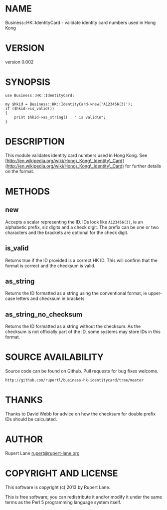 # NAME

Business::HK::IdentityCard - validate identity card numbers used in Hong Kong

# VERSION

version 0.002

# SYNOPSIS

    use Business::HK::IdentityCard;

    my $hkid = Business::HK::IdentityCard->new('A123456(3)');
    if ($hkid->is_valid())
    {
        print $hkid->as_string() . " is valid\n";
    }

# DESCRIPTION

This module validates identity card numbers used in Hong Kong. See
[http://en.wikipedia.org/wiki/Hong\_Kong\_Identity\_Card](http://en.wikipedia.org/wiki/Hong\_Kong\_Identity\_Card) for further
details on the format.

# METHODS

## new

Accepts a scalar representing the ID. IDs look like `A123456(3)`, ie
an alphabetic prefix, siz digits and a check digit. The prefix can be
one or two characters and the brackets are optional for the check
digit.

## is\_valid

Returns true if the ID provided is a correct HK ID. This will confirm
that the format is correct and the checksum is valid.

## as\_string

Returns the ID formatted as a string using the conventional format, ie
upper-case letters and checksum in brackets.

## as\_string\_no\_checksum

Returns the ID formatted as a string without the checksum. As the
checksum is not officially part of the ID, some systems may store IDs
in this format.

# SOURCE AVAILABILITY

Source code can be found on Github. Pull requests for bug fixes welcome.

    http://github.com/rupertl/business-hk-identitycard/tree/master

# THANKS

Thanks to David Webb for advice on how the checksum for double prefix
IDs should be calculated.

# AUTHOR

Rupert Lane <rupert@rupert-lane.org>

# COPYRIGHT AND LICENSE

This software is copyright (c) 2013 by Rupert Lane.

This is free software; you can redistribute it and/or modify it under
the same terms as the Perl 5 programming language system itself.
